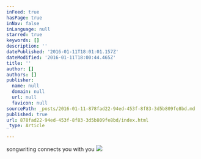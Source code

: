 ```yaml
---
inFeed: true
hasPage: true
inNav: false
inLanguage: null
starred: true
keywords: []
description: ''
datePublished: '2016-01-11T18:01:01.157Z'
dateModified: '2016-01-11T18:00:44.465Z'
title: ''
author: []
authors: []
publisher:
  name: null
  domain: null
  url: null
  favicon: null
sourcePath: _posts/2016-01-11-878fad22-94ed-453f-8f83-3d5b809fe8bd.md
published: true
url: 878fad22-94ed-453f-8f83-3d5b809fe8bd/index.html
_type: Article

---
```

songwriting connects you with you
![](https://the-grid-user-content.s3-us-west-2.amazonaws.com/277b90df-691c-4a7b-bfc0-cc86847755e5.JPG)